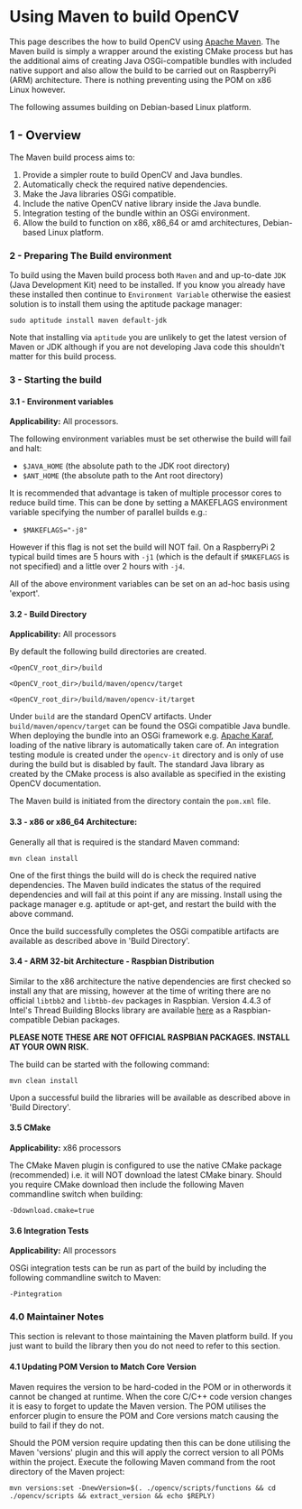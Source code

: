 # Using Maven to build OpenCV

This page describes the how to build OpenCV using [Apache Maven](http://maven.apache.org/index.html). The Maven build is simply a wrapper around the existing CMake process but has the additional aims of creating Java OSGi-compatible bundles with included native support and also allow the build to be carried out on RaspberryPi (ARM) architecture. There is nothing preventing using the POM on x86 Linux however.

The following assumes building on Debian-based Linux platform.

## 1 - Overview
The Maven build process aims to:
  1. Provide a simpler route to build OpenCV and Java bundles.
  2. Automatically check the required native dependencies.
  3. Make the Java libraries OSGi compatible.
  4. Include the native OpenCV native library inside the Java bundle.
  5. Integration testing of the bundle within an OSGi environment.
  6. Allow the build to function on x86, x86_64 or amd architectures, Debian-based Linux platform.

### 2 - Preparing The Build environment
To build using the Maven build process both `Maven` and and up-to-date `JDK` (Java Development Kit) need to be installed. If you know you already have these installed then continue to `Environment Variable` otherwise the easiest solution is to install them using the aptitude package manager:

`sudo aptitude install maven default-jdk`

Note that installing via `aptitude` you are unlikely to get the latest version of Maven or JDK although if you are not developing Java code this shouldn't matter for this build process.

### 3 - Starting the build
#### 3.1 - Environment variables
**Applicability:** All processors.

   The following environment variables must be set otherwise the build will fail and halt:

   * `$JAVA_HOME` (the absolute path to the JDK root directory)
   * `$ANT_HOME` (the absolute path to the Ant root directory)

It is recommended that advantage is taken of multiple processor cores to reduce build time. This can be done by setting a MAKEFLAGS environment variable specifying the number of parallel builds e.g.:

   * `$MAKEFLAGS="-j8"`

However if this flag is not set the build will NOT fail. On a RaspberryPi 2 typical build times are 5 hours with `-j1` (which is the default if `$MAKEFLAGS` is not specified) and a little over 2 hours with `-j4`.

All of the above environment variables can be set on an ad-hoc basis using 'export'.
#### 3.2 - Build Directory
**Applicability:** All processors

By default the following build directories are created.

`<OpenCV_root_dir>/build`

`<OpenCV_root_dir>/build/maven/opencv/target`

`<OpenCV_root_dir>/build/maven/opencv-it/target`

Under `build` are the standard OpenCV artifacts. Under `build/maven/opencv/target` can be found the OSGi compatible Java bundle. When deploying the bundle into an OSGi framework e.g. [Apache Karaf](http://karaf.apache.org/), loading of the native library is automatically taken care of. An integration testing module is created under the `opencv-it` directory and is only of use during the build but is disabled by fault. The standard Java library as created by the CMake process is also available as specified in the existing OpenCV documentation.

The Maven build is initiated from the directory contain the `pom.xml` file.
#### 3.3 - x86 or x86_64 Architecture:
Generally all that is required is the standard Maven command:

`mvn clean install`

One of the first things the build will do is check the required native dependencies. The Maven build indicates the status of the required dependencies and will fail at this point if any are missing. Install using the package manager e.g. aptitude or apt-get, and restart the build with the above command.

Once the build successfully completes the OSGi compatible artifacts are available as described above in 'Build Directory'.

#### 3.4 - ARM 32-bit Architecture - Raspbian Distribution
Similar to the x86 architecture the native dependencies are first checked so install any that are missing, however at the time of writing there are no official `libtbb2` and `libtbb-dev` packages in Raspbian. Version 4.4.3 of Intel's Thread Building Blocks library are available [here](http://www.javatechnics.com/thread-building-blocks-tbb-4-4-3-for-raspbian) as a Raspbian-compatible Debian packages.

**PLEASE NOTE THESE ARE NOT OFFICIAL RASPBIAN PACKAGES. INSTALL AT YOUR OWN RISK.**

The build can be started with the following command:

`mvn clean install`

Upon a successful build the libraries will be available as described above in 'Build Directory'.

#### 3.5 CMake
**Applicability:** x86 processors

The CMake Maven plugin is configured to use the native CMake package (recommended) i.e. it will NOT download the latest CMake binary. Should you require CMake download then include the following Maven commandline switch when building:

 `-Ddownload.cmake=true`

 #### 3.6 Integration Tests
 **Applicability:** All processors

 OSGi integration tests can be run as part of the build by including the following commandline switch to Maven:

 `-Pintegration`

### 4.0 Maintainer Notes
This section is relevant to those maintaining the Maven platform build. If you just want to build the library then you do not need to refer to this section.

#### 4.1 Updating POM Version to Match Core Version
Maven requires the version to be hard-coded in the POM or in otherwords it cannot be changed at runtime. When the core C/C++ code version changes it is easy to forget to update the Maven version. The POM utilises the enforcer plugin to ensure the POM and Core versions match causing the build to fail if they do not.

Should the POM version require updating then this can be done utilising the Maven 'versions' plugin and this will apply the correct version to all POMs within the project. Execute the following Maven command from the root directory of the Maven project:

`mvn versions:set -DnewVersion=$(. ./opencv/scripts/functions && cd ./opencv/scripts && extract_version && echo $REPLY)`
